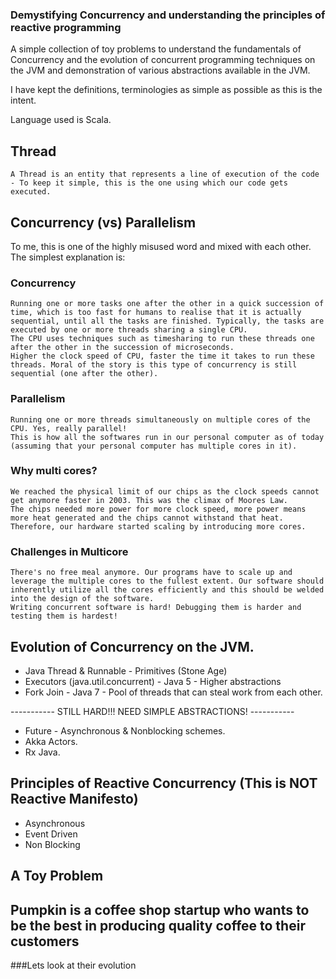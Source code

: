 ### Demystifying Concurrency and understanding the principles of reactive programming

A simple collection of toy problems to understand the fundamentals of Concurrency and the evolution of concurrent programming
techniques on the JVM and demonstration of various abstractions available in the JVM.

I have kept the definitions, terminologies as simple as possible as this is the intent.

Language used is Scala.

## Thread
    A Thread is an entity that represents a line of execution of the code - To keep it simple, this is the one using which our code gets executed.

## Concurrency (vs) Parallelism

To me, this is one of the highly misused word and mixed with each other. The simplest explanation is:

### Concurrency 
    Running one or more tasks one after the other in a quick succession of time, which is too fast for humans to realise that it is actually
    sequential, until all the tasks are finished. Typically, the tasks are executed by one or more threads sharing a single CPU.
    The CPU uses techniques such as timesharing to run these threads one after the other in the succession of microseconds.
    Higher the clock speed of CPU, faster the time it takes to run these threads. Moral of the story is this type of concurrency is still sequential (one after the other).

### Parallelism 
    Running one or more threads simultaneously on multiple cores of the CPU. Yes, really parallel! 
    This is how all the softwares run in our personal computer as of today (assuming that your personal computer has multiple cores in it).

### Why multi cores? 
    We reached the physical limit of our chips as the clock speeds cannot get anymore faster in 2003. This was the climax of Moores Law.
    The chips needed more power for more clock speed, more power means more heat generated and the chips cannot withstand that heat.
    Therefore, our hardware started scaling by introducing more cores.
    
### Challenges in Multicore 
    There's no free meal anymore. Our programs have to scale up and leverage the multiple cores to the fullest extent. Our software should
    inherently utilize all the cores efficiently and this should be welded into the design of the software.
    Writing concurrent software is hard! Debugging them is harder and testing them is hardest!
    
## Evolution of Concurrency on the JVM.

* Java Thread & Runnable - Primitives (Stone Age)
* Executors (java.util.concurrent) - Java 5 - Higher abstractions
* Fork Join - Java 7 - Pool of threads that can steal work from each other.

----------- STILL HARD!!! NEED SIMPLE ABSTRACTIONS! -----------
* Future - Asynchronous & Nonblocking schemes.
* Akka Actors.
* Rx Java.


## Principles of Reactive Concurrency (This is NOT Reactive Manifesto) ##

* Asynchronous
* Event Driven
* Non Blocking

## A Toy Problem 

## Pumpkin is a coffee shop startup who wants to be the best in producing quality coffee to their customers

###Lets look at their evolution










